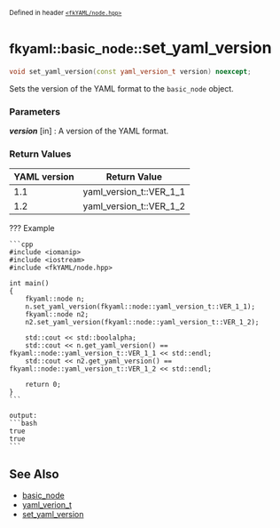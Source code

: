 <small>Defined in header [`<fkYAML/node.hpp>`](https://github.com/fktn-k/fkYAML/blob/develop/include/fkYAML/node.hpp)</small>

# <small>fkyaml::basic_node::</small>set_yaml_version

```cpp
void set_yaml_version(const yaml_version_t version) noexcept;
```

Sets the version of the YAML format to the `basic_node` object.  

### **Parameters**

***version*** [in]
:   A version of the YAML format.

### **Return Values**

| YAML version | Return Value            |
| ------------ | ----------------------- |
| 1.1          | yaml_version_t::VER_1_1 |
| 1.2          | yaml_version_t::VER_1_2 |

??? Example

    ```cpp
    #include <iomanip>
    #include <iostream>
    #include <fkYAML/node.hpp>

    int main()
    {
        fkyaml::node n;
        n.set_yaml_version(fkyaml::node::yaml_version_t::VER_1_1);
        fkyaml::node n2;
        n2.set_yaml_version(fkyaml::node::yaml_version_t::VER_1_2);

        std::cout << std::boolalpha;
        std::cout << n.get_yaml_version() == fkyaml::node::yaml_version_t::VER_1_1 << std::endl;
        std::cout << n2.get_yaml_version() == fkyaml::node::yaml_version_t::VER_1_2 << std::endl;

        return 0;
    }
    ```

    output:
    ```bash
    true
    true
    ```

## **See Also**

* [basic_node](index.md)
* [yaml_verion_t](yaml_version_t.md)
* [set_yaml_version](set_yaml_version.md)